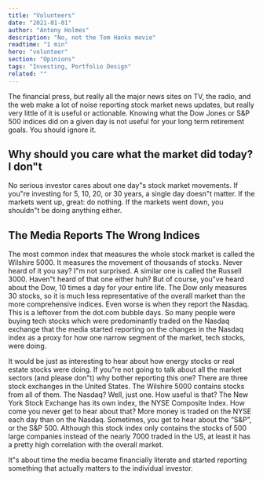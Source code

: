 ```yaml
---
title: "Volunteers"
date: "2021-01-01"
author: "Antony Holmes"
description: "No, not the Tom Hanks movie"
readtime: "1 min"
hero: "volunteer"
section: "Opinions"
tags: "Investing, Portfolio Design"
related: ""
---
```


The financial press, but really all the major news sites on TV, the radio, and the web make a lot of noise reporting stock market news updates, but really very little of it is useful or actionable. Knowing what the Dow Jones or S&P 500 indices did on a given day is not useful for your long term retirement goals. You should ignore it.

<!-- end -->

<h2 class="mt-6">Why should you care what the market did today? I don"t</h2>

No serious investor cares about one day"s stock market movements. If you"re investing for 5, 10, 20, or 30 years, a single day doesn"t matter. If the markets went up, great: do nothing. If the markets went down, you shouldn"t be doing anything either.

<h2 class="mt-6">The Media Reports The Wrong Indices</h2>

The most common index that measures the whole stock market is called the Wilshire 5000. It measures the movement of thousands of stocks. Never heard of it you say? I"m not surprised. A similar one is called the Russell 3000. Haven"t heard of that one either huh? But of course, you"ve heard about the Dow, 10 times a day for your entire life. The Dow only measures 30 stocks, so it is much less representative of the overall market than the more comprehensive indices.
Even worse is when they report the Nasdaq. This is a leftover from the dot.com bubble days. So many people were buying tech stocks which were predominantly traded on the Nasdaq exchange that the media started reporting on the changes in the Nasdaq index as a proxy for how one narrow segment of the market, tech stocks, were doing.

It would be just as interesting to hear about how energy stocks or real estate stocks were doing. If you"re not going to talk about all the market sectors (and please don"t) why bother reporting this one? There are three stock exchanges in the United States. The Wilshire 5000 contains stocks from all of them. The Nasdaq? Well, just one. How useful is that? The New York Stock Exchange has its own index, the NYSE Composite Index. How come you never get to hear about that? More money is traded on the NYSE each day than on the Nasdaq. Sometimes, you get to hear about the “S&P”, or the S&P 500. Although this stock index only contains the stocks of 500 large companies instead of the nearly 7000 traded in the US, at least it has a pretty high correlation with the overall market.

It"s about time the media became financially literate and started reporting something that actually matters to the individual investor.
